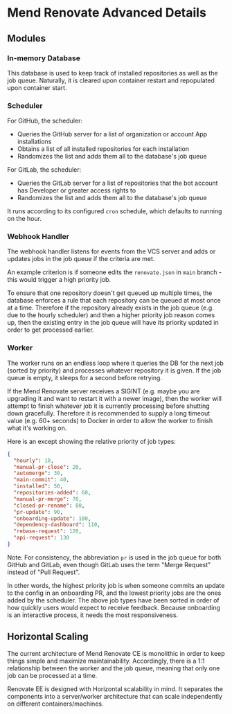 # Mend Renovate Advanced Details

## Modules

### In-memory Database

This database is used to keep track of installed repositories as well as the job queue.
Naturally, it is cleared upon container restart and repopulated upon container start.

### Scheduler

For GitHub, the scheduler:

- Queries the GitHub server for a list of organization or account App installations
- Obtains a list of all installed repositories for each installation
- Randomizes the list and adds them all to the database's job queue

For GitLab, the scheduler:

- Queries the GitLab server for a list of repositories that the bot account has Developer or greater access rights to
- Randomizes the list and adds them all to the database's job queue

It runs according to its configured `cron` schedule, which defaults to running on the hour.

### Webhook Handler

The webhook handler listens for events from the VCS server and adds or updates jobs in the job queue if the criteria are met.

An example criterion is if someone edits the `renovate.json` in `main` branch - this would trigger a high priority job.

To ensure that one repository doesn't get queued up multiple times, the database enforces a rule that each repository can be queued at most once at a time.
Therefore if the repository already exists in the job queue (e.g. due to the hourly scheduler) and then a higher priority job reason comes up, then the existing entry in the job queue will have its priority updated in order to get processed earlier.

### Worker

The worker runs on an endless loop where it queries the DB for the next job (sorted by priority) and processes whatever repository it is given.
If the job queue is empty, it sleeps for a second before retrying.

If the Mend Renovate server receives a SIGINT (e.g. maybe you are upgrading it and want to restart it with a newer image), then the worker will attempt to finish whatever job it is currently processing before shutting down gracefully.
Therefore it is recommended to supply a long timeout value (e.g. 60+ seconds) to Docker in order to allow the worker to finish what it's working on.

Here is an except showing the relative priority of job types:

```json
{
  "hourly": 10,
  "manual-pr-close": 20,
  "automerge": 30,
  "main-commit": 40,
  "installed": 50,
  "repositories-added": 60,
  "manual-pr-merge": 70,
  "closed-pr-rename": 80,
  "pr-update": 90,
  "onboarding-update": 100,
  "dependency-dashboard": 110,
  "rebase-request": 120,
  "api-request": 130
}
```

Note: For consistency, the abbreviation `pr` is used in the job queue for both GitHub and GitLab, even though GitLab uses the term "Merge Request" instead of "Pull Request".

In other words, the highest priority job is when someone commits an update to the config in an onboarding PR, and the lowest priority jobs are the ones added by the scheduler.
The above job types have been sorted in order of how quickly users would expect to receive feedback.
Because onboarding is an interactive process, it needs the most responsiveness.

## Horizontal Scaling

The current architecture of Mend Renovate CE is monolithic in order to keep things simple and maximize maintainability.
Accordingly, there is a 1:1 relationship between the worker and the job queue, meaning that only one job can be processed at a time.

Renovate EE is designed with Horizontal scalability in mind. It separates the components into a server/worker architecture that can scale independently on different containers/machines.
